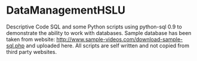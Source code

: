 # DataManagementHSLU
Descriptive Code SQL and some Python scripts using python-sql 0.9 to demonstrate the ability to work with databases.
Sample database has been taken from website: http://www.sample-videos.com/download-sample-sql.php and uploaded here.
All scripts are self written and not copied from third party websites.

